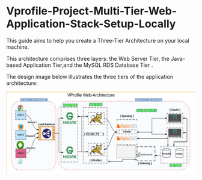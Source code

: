 # Vprofile-Project-Multi-Tier-Web-Application-Stack-Setup-Locally #

This guide aims to help you create a Three-Tier Architecture on your local machine. 

This architecture comprises three layers: the Web Server Tier, the Java-based Application Tier,and the MySQL RDS Database Tier .

The design image below illustrates the three tiers of the application architecture:

![architecture diagram](image.png)